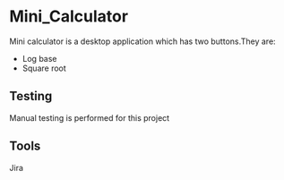 # Mini_Calculator
Mini calculator is a desktop application which has two buttons.They are:
* Log base
* Square root
## Testing
Manual testing is performed for this project
## Tools
Jira
